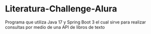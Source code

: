 # Literatura-Challenge-Alura
Programa que utiliza Java 17 y Spring Boot 3 el cual sirve para realizar consultas por medio de una API de libros de texto
